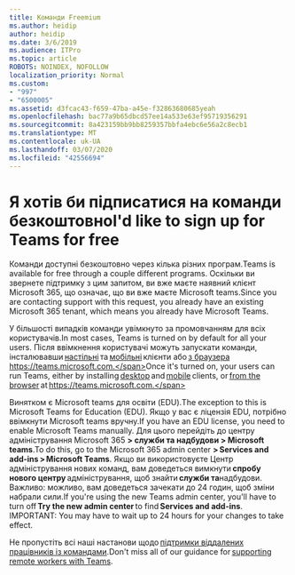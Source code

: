 ```yaml
---
title: Команди Freemium
ms.author: heidip
author: heidip
ms.date: 3/6/2019
ms.audience: ITPro
ms.topic: article
ROBOTS: NOINDEX, NOFOLLOW
localization_priority: Normal
ms.custom:
- "997"
- "6500005"
ms.assetid: d3fcac43-f659-47ba-a45e-f32863680685yeah
ms.openlocfilehash: bac77a9b65dbcd57ee14a533e63ef95719356291
ms.sourcegitcommit: 8a423159bb9bb8259357bbfa4ebc6e56a2c8ecb1
ms.translationtype: MT
ms.contentlocale: uk-UA
ms.lasthandoff: 03/07/2020
ms.locfileid: "42556694"
---
```

# <a name="id-like-to-sign-up-for-teams-for-free"></a><span data-ttu-id="0964a-102">Я хотів би підписатися на команди безкоштовно</span><span class="sxs-lookup"><span data-stu-id="0964a-102">I'd like to sign up for Teams for free</span></span>

<span data-ttu-id="0964a-103">Команди доступні безкоштовно через кілька різних програм.</span><span class="sxs-lookup"><span data-stu-id="0964a-103">Teams is available for free through a couple different programs.</span></span> <span data-ttu-id="0964a-104">Оскільки ви звернете підтримку з цим запитом, ви вже маєте наявний клієнт Microsoft 365, що означає, що ви вже маєте Microsoft teams.</span><span class="sxs-lookup"><span data-stu-id="0964a-104">Since you are contacting support with this request, you already have an existing Microsoft 365 tenant, which means you already have Microsoft Teams.</span></span>

<span data-ttu-id="0964a-105">У більшості випадків команди увімкнуто за промовчанням для всіх користувачів.</span><span class="sxs-lookup"><span data-stu-id="0964a-105">In most cases, Teams is turned on by default for all your users.</span></span> <span data-ttu-id="0964a-106">Після ввімкнення користувачі можуть запускати команди, інсталювавши [настільні](https://office.visualstudio.com/MAX/_workitems/edit/desktop) та [мобільні](https://office.visualstudio.com/MAX/_workitems/edit/desktop) клієнти або [з браузера](https://docs.microsoft.com/en-us/MicrosoftTeams/get-clients#mobile-clients)  https://teams.microsoft.com.</span><span class="sxs-lookup"><span data-stu-id="0964a-106">Once it's turned on, your users can run Teams, either by installing [desktop](https://office.visualstudio.com/MAX/_workitems/edit/desktop) and [mobile](https://office.visualstudio.com/MAX/_workitems/edit/desktop) clients, or [from the browser](https://docs.microsoft.com/en-us/MicrosoftTeams/get-clients#mobile-clients) at https://teams.microsoft.com.</span></span>

<span data-ttu-id="0964a-107">Винятком є Microsoft teams для освіти (EDU).</span><span class="sxs-lookup"><span data-stu-id="0964a-107">The exception to this is Microsoft Teams for Education (EDU).</span></span> <span data-ttu-id="0964a-108">Якщо у вас є ліцензія EDU, потрібно ввімкнути Microsoft teams вручну.</span><span class="sxs-lookup"><span data-stu-id="0964a-108">If you have an EDU license, you need to enable Microsoft Teams manually.</span></span> <span data-ttu-id="0964a-109">Для цього перейдіть до центру адміністрування Microsoft 365 **> служби та надбудови > Microsoft teams**.</span><span class="sxs-lookup"><span data-stu-id="0964a-109">To do this, go to the Microsoft 365 admin center **> Services and add-ins > Microsoft Teams**.</span></span> <span data-ttu-id="0964a-110">Якщо ви використовуєте Центр адміністрування нових команд, вам доведеться вимкнути **спробу нового центру** адміністрування, щоб знайти **служби та**надбудови. Важливо: можливо, вам доведеться зачекати до 24 годин, щоб зміни набрали сили.</span><span class="sxs-lookup"><span data-stu-id="0964a-110">If you're using the new Teams admin center, you'll have to turn off **Try the new admin center** to find **Services and add-ins**. IMPORTANT: You may have to wait up to 24 hours for your changes to take effect.</span></span>

<span data-ttu-id="0964a-111">Не пропустіть всі наші настанови щодо [підтримки віддалених працівників із командами](https://docs.microsoft.com/en-us/MicrosoftTeams/support-remote-work-with-teams).</span><span class="sxs-lookup"><span data-stu-id="0964a-111">Don't miss all of our guidance for [supporting remote workers with Teams](https://docs.microsoft.com/en-us/MicrosoftTeams/support-remote-work-with-teams).</span></span>
